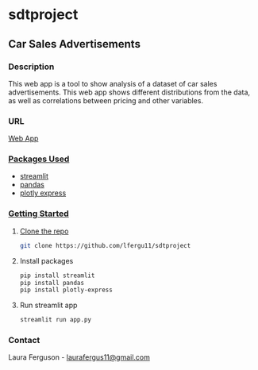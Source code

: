 # sdtproject
## Car Sales Advertisements

### Description
This web app is a tool to show analysis of a dataset of car sales advertisements. This web app shows different distributions from the data, as well as correlations between pricing and other variables. 

### URL
<a href='https://car-sales-advertisements.onrender.com'>Web App

### Packages Used
- streamlit
- pandas
- plotly express

### Getting Started
1. Clone the repo
    ```bash
    git clone https://github.com/lfergu11/sdtproject
    ```
2. Install packages
    ```bash
    pip install streamlit
    pip install pandas
    pip install plotly-express
    ```
3. Run streamlit app
    ```bash
    streamlit run app.py
    ```

### Contact
Laura Ferguson - laurafergus11@gmail.com
